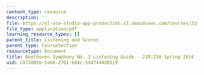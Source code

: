 ```yaml
---
content_type: resource
description: ''
file: https://ol-ocw-studio-app-production.s3.amazonaws.com/courses/21m-250-beethoven-to-mahler-spring-2014/c87288bb5a602761bd4c5ad7444d8519_MIT9_14S14_BeethSymphNo.3Guide.pdf
file_type: application/pdf
learning_resource_types: []
parent_title: Listening and Scores
parent_type: CourseSection
resourcetype: Document
title: Beethoven Symphony No. 3 Listening Guide - 21M.250 Spring 2014
uid: c87288bb-5a60-2761-bd4c-5ad7444d8519
---
```

